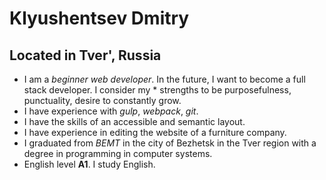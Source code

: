 # Klyushentsev Dmitry
## Located in Tver', Russia
* I am a *beginner web developer*. In the future, I want to become a full stack developer. I consider my * strengths to be purposefulness, punctuality, desire to constantly grow.
* I have experience with *gulp*, *webpack*, *git*.
* I have the skills of an accessible and semantic layout.
* I have experience in editing the website of a furniture company.
* I graduated from *BEMT* in the city of Bezhetsk in the Tver region with a degree in programming in computer systems.
* English level **A1**. I study English.
